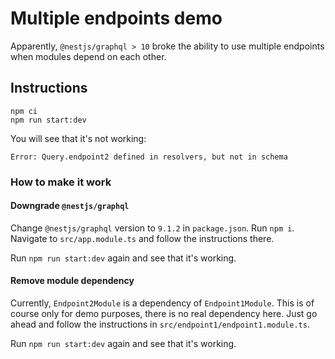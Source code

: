 # Multiple endpoints demo

Apparently, `@nestjs/graphql > 10` broke the ability to use multiple endpoints when modules depend on each other.

## Instructions

```shell
npm ci
npm run start:dev
```

You will see that it's not working:

```
Error: Query.endpoint2 defined in resolvers, but not in schema
```

### How to make it work

#### Downgrade `@nestjs/graphql`

Change `@nestjs/graphql` version to `9.1.2` in `package.json`. Run `npm i`.
Navigate to `src/app.module.ts` and follow the instructions there.

Run `npm run start:dev` again and see that it's working.

#### Remove module dependency

Currently, `Endpoint2Module` is a dependency of `Endpoint1Module`. This is of course only
for demo purposes, there is no real dependency here. Just go ahead and follow the instructions in
`src/endpoint1/endpoint1.module.ts`.

Run `npm run start:dev` again and see that it's working.
